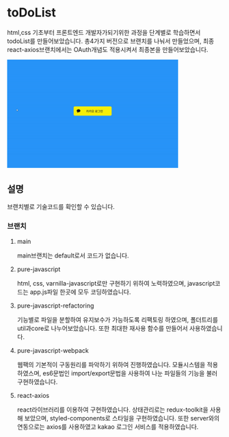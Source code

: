 # toDoList

<p>html,css 기초부터 프론트엔드 개발자가되기위한 과정을 단계별로 학습하면서 todoList를 만들어보았습니다. 총4가지 버전으로 브랜치를 나눠서 만들었으며, 최종 react-axios브랜치에서는 OAuth개념도 적용시켜서 최종본을 만들어보았습니다.</p>
<img src="./final.gif" width="400px"></img>

## 설명

<p>브랜치별로 기술코드를 확인할 수 있습니다.</p>
<h3>브랜치</h3>
<ol>
  <li>main
    <p>main브랜치는 default로서 코드가 없습니다.</p>
  </li>
  <li>pure-javascript
    <p>html, css, varnilla-javascript로만 구현하기 위하여 노력하였으며, javascript코드는 app.js파일 한곳에 모두 코딩하였습니다. </p>
  </li>
  <li>pure-javascript-refactoring
    <p>기능별로 파일을 분할하여 유지보수가 가능하도록 리팩토링 하였으며, 폴더트리를 util과core로 나누어보았습니다. 또한 최대한 재사용 함수를 만들어서 사용하였습니다.</p>
  </li>
  <li>pure-javascript-webpack
    <p>
      웹팩의 기본적이 구동원리를 파악하기 위하여 진행하였습니다. 모듈시스템을 적용하였스며, es6문법인 import/export문법을 사용하여 나눈 파일들의 기능을 불러 구현하였습니다. 
    </p>
  </li>
  <li>react-axios
    <p>react라이브러리를 이용하여 구현하였습니다. 상태관리로는 redux-toolkit을 사용해 보았으며, styled-components로 스타일을 구현하였습니다. 또한 server와의 연동으로는 axios를 사용하였고 kakao 로그인 서비스를 적용하였습니다.</p>
  </li>
</ol>
